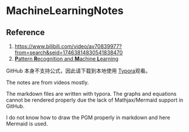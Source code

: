 # MachineLearningNotes
## Reference

1.  https://www.bilibili.com/video/av70839977?from=search&seid=17463814830541838470 
2.  [**P**attern **R**ecognition and **M**achine **L**earning](https://www.*microsoft*.com/en-us/research/uploads/prod/2006/01/Bishop-Pattern-Recognition-and-Machine-Learning-2006.pdf )

GitHub 本身不支持公式，因此请下载到本地使用 [Typora](https://www.typora.io/)观看。

The notes are from videos mostly.

The markdown files are written with typora. The graphs and equations cannot be rendered properly due the lack of Mathjax/Mermaid support in GitHub.



I do not know how to draw the PGM properly in markdown and here Mermaid is used.

